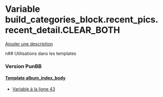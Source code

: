 # Variable build_categories_block.recent_pics.recent_detail.CLEAR_BOTH
[Ajouter une description](https://fa-tvars.appspot.com/build_categories_block.recent_pics.recent_detail.CLEAR_BOTH)

n## Utilisations dans les templates

### Version PunBB

#### [Template album_index_body](punbb/album_index_body.md)
* [Variable à la ligne 43](../punbb/album_index_body.tpl#L43)